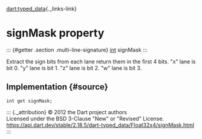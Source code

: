 [dart:typed\_data](../../dart-typed_data/dart-typed_data-library){._links-link}

signMask property
=================

::: {#getter .section .multi-line-signature}
[int](../../dart-core/int-class) signMask
:::

Extract the sign bits from each lane return them in the first 4 bits.
\"x\" lane is bit 0. \"y\" lane is bit 1. \"z\" lane is bit 2. \"w\"
lane is bit 3.

Implementation {#source}
--------------

``` {.language-dart data-language="dart"}
int get signMask;
```

::: {._attribution}
© 2012 the Dart project authors\
Licensed under the BSD 3-Clause \"New\" or \"Revised\" License.\
<https://api.dart.dev/stable/2.18.5/dart-typed_data/Float32x4/signMask.html>
:::
